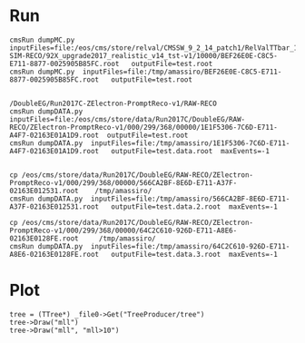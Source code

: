 Run
====

    cmsRun dumpMC.py  inputFiles=file:/eos/cms/store/relval/CMSSW_9_2_14_patch1/RelValTTbar_13/GEN-SIM-RECO/92X_upgrade2017_realistic_v14_tst-v1/10000/BEF26E0E-C8C5-E711-8877-0025905B85FC.root   outputFile=test.root
    cmsRun dumpMC.py  inputFiles=file:/tmp/amassiro/BEF26E0E-C8C5-E711-8877-0025905B85FC.root   outputFile=test.root
    
    
    /DoubleEG/Run2017C-ZElectron-PromptReco-v1/RAW-RECO
    cmsRun dumpDATA.py  inputFiles=file:/eos/cms/store/data/Run2017C/DoubleEG/RAW-RECO/ZElectron-PromptReco-v1/000/299/368/00000/1E1F5306-7C6D-E711-A4F7-02163E01A1D9.root  outputFile=test.root
    cmsRun dumpDATA.py  inputFiles=file:/tmp/amassiro/1E1F5306-7C6D-E711-A4F7-02163E01A1D9.root   outputFile=test.data.root  maxEvents=-1
    
    
    cp /eos/cms/store/data/Run2017C/DoubleEG/RAW-RECO/ZElectron-PromptReco-v1/000/299/368/00000/566CA2BF-8E6D-E711-A37F-02163E012531.root    /tmp/amassiro/
    cmsRun dumpDATA.py  inputFiles=file:/tmp/amassiro/566CA2BF-8E6D-E711-A37F-02163E012531.root   outputFile=test.data.2.root  maxEvents=-1

    cp /eos/cms/store/data/Run2017C/DoubleEG/RAW-RECO/ZElectron-PromptReco-v1/000/299/368/00000/64C2C610-926D-E711-A8E6-02163E0128FE.root     /tmp/amassiro/
    cmsRun dumpDATA.py  inputFiles=file:/tmp/amassiro/64C2C610-926D-E711-A8E6-02163E0128FE.root   outputFile=test.data.3.root  maxEvents=-1

    
    

Plot
====


    tree = (TTree*) _file0->Get("TreeProducer/tree")
    tree->Draw("mll")
    tree->Draw("mll", "mll>10")
    
    
 